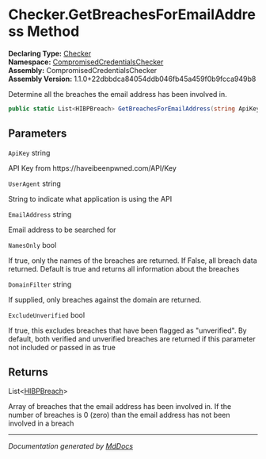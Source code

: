 ﻿<!--  
  <auto-generated>   
    The contents of this file were generated by a tool.  
    Changes to this file may be list if the file is regenerated  
  </auto-generated>   
-->

# Checker.GetBreachesForEmailAddress Method

**Declaring Type:** [Checker](../index.md)  
**Namespace:** [CompromisedCredentialsChecker](../../index.md)  
**Assembly:** CompromisedCredentialsChecker  
**Assembly Version:** 1.1.0+22dbbdca84054ddb046fb45a459f0b9fcca949b8

Determine all the breaches the email address has been involved in.

```csharp
public static List<HIBPBreach> GetBreachesForEmailAddress(string ApiKey, string UserAgent, string EmailAddress, bool NamesOnly = true, string DomainFilter = "", bool ExcludeUnverified = false);
```

## Parameters

`ApiKey`  string

API Key from https:\/\/haveibeenpwned.com\/API\/Key

`UserAgent`  string

String to indicate what application is using the API

`EmailAddress`  string

Email address to be searched for

`NamesOnly`  bool

If true, only the names of the breaches are returned. If False, all breach data returned. Default is true and returns all information about the breaches

`DomainFilter`  string

If supplied, only breaches against the domain are returned.

`ExcludeUnverified`  bool

If true, this excludes breaches that have been flagged as "unverified". By default, both verified and unverified breaches are returned if this parameter not included or passed in as true

## Returns

List\<[HIBPBreach](../../HIBPBreach/index.md)\>

Array of breaches that the email address has been involved in. If the number of breaches is 0 (zero) than the email address has not been involved in a breach

___

*Documentation generated by [MdDocs](https://github.com/ap0llo/mddocs)*
